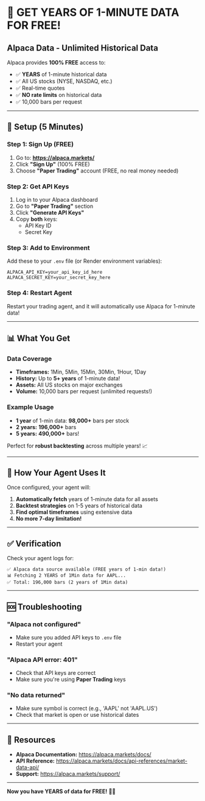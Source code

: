 # 🎉 GET YEARS OF 1-MINUTE DATA FOR FREE!

## Alpaca Data - Unlimited Historical Data

Alpaca provides **100% FREE** access to:
- ✅ **YEARS** of 1-minute historical data  
- ✅ All US stocks (NYSE, NASDAQ, etc.)
- ✅ Real-time quotes
- ✅ **NO rate limits** on historical data
- ✅ 10,000 bars per request

---

## 🚀 Setup (5 Minutes)

### Step 1: Sign Up (FREE)
1. Go to: **https://alpaca.markets/**
2. Click **"Sign Up"** (100% FREE)
3. Choose **"Paper Trading"** account (FREE, no real money needed)

### Step 2: Get API Keys
1. Log in to your Alpaca dashboard
2. Go to **"Paper Trading"** section
3. Click **"Generate API Keys"**
4. Copy **both** keys:
   - API Key ID
   - Secret Key

### Step 3: Add to Environment
Add these to your `.env` file (or Render environment variables):

```env
ALPACA_API_KEY=your_api_key_id_here
ALPACA_SECRET_KEY=your_secret_key_here
```

### Step 4: Restart Agent
Restart your trading agent, and it will automatically use Alpaca for 1-minute data!

---

## 📊 What You Get

### Data Coverage
- **Timeframes:** 1Min, 5Min, 15Min, 30Min, 1Hour, 1Day
- **History:** Up to **5+ years** of 1-minute data!
- **Assets:** All US stocks on major exchanges
- **Volume:** 10,000 bars per request (unlimited requests!)

### Example Usage
- **1 year** of 1-min data: **98,000+** bars per stock
- **2 years:** **196,000+** bars
- **5 years:** **490,000+** bars!

Perfect for **robust backtesting** across multiple years! 📈

---

## 🤖 How Your Agent Uses It

Once configured, your agent will:

1. **Automatically fetch** years of 1-minute data for all assets
2. **Backtest strategies** on 1-5 years of historical data
3. **Find optimal timeframes** using extensive data
4. **No more 7-day limitation!**

---

## ✅ Verification

Check your agent logs for:
```
✅ Alpaca data source available (FREE years of 1-min data!)
📊 Fetching 2 YEARS of 1Min data for AAPL...
✅ Total: 196,000 bars (2 years of 1Min data)
```

---

## 🆘 Troubleshooting

### "Alpaca not configured"
- Make sure you added API keys to `.env` file
- Restart your agent

### "Alpaca API error: 401"
- Check that API keys are correct
- Make sure you're using **Paper Trading** keys

### "No data returned"
- Make sure symbol is correct (e.g., 'AAPL' not 'AAPL.US')
- Check that market is open or use historical dates

---

## 🔗 Resources

- **Alpaca Documentation:** https://alpaca.markets/docs/
- **API Reference:** https://alpaca.markets/docs/api-references/market-data-api/
- **Support:** https://alpaca.markets/support/

---

**Now you have YEARS of data for FREE!** 🎉🚀
